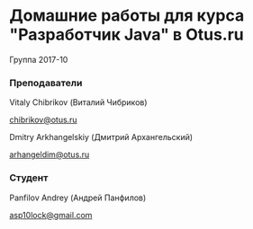 ﻿# Домашние работы для курса "Разработчик Java" в Otus.ru

Группа 2017-10

### Преподаватели
Vitaly Chibrikov (Виталий Чибриков)

chibrikov@otus.ru

Dmitry Arkhangelskiy (Дмитрий Архангельский)

arhangeldim@otus.ru

### Студент

Panfilov Andrey (Андрей Панфилов)

asp10lock@gmail.com
